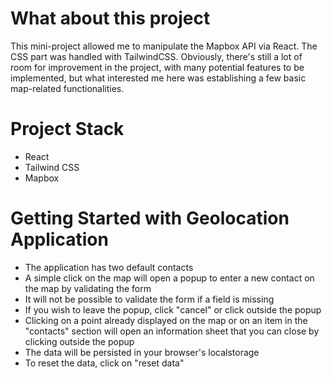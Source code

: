 # What about this project

This mini-project allowed me to manipulate the Mapbox API via React.
The CSS part was handled with TailwindCSS.
Obviously, there's still a lot of room for improvement in the project, with many potential features to be implemented, but what interested me here was establishing a few basic map-related functionalities.

# Project Stack

- React
- Tailwind CSS
- Mapbox

# Getting Started with Geolocation Application

- The application has two default contacts
- A simple click on the map will open a popup to enter a new contact on the map by validating the form
- It will not be possible to validate the form if a field is missing
- If you wish to leave the popup, click "cancel" or click outside the popup
- Clicking on a point already displayed on the map or on an item in the "contacts" section will open an information sheet that you can close by clicking outside the popup
- The data will be persisted in your browser's localstorage
- To reset the data, click on "reset data"
